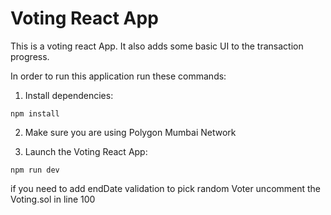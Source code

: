 # Voting React App

This is a voting react App.
It also adds some basic UI to the transaction progress.

In order to run this application run these commands:

1. Install dependencies:
```
npm install
```

2. Make sure you are using Polygon Mumbai Network

3. Launch the Voting React App:
```
npm run dev
```

if you need to add endDate validation to pick random Voter uncomment the Voting.sol in line 100
